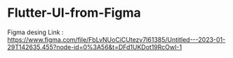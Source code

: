 
# Flutter-UI-from-Figma

Figma desing Link : https://www.figma.com/file/FbLvNUoCiCUtezv7l61385/Untitled---2023-01-29T142635.455?node-id=0%3A56&t=DFd1UKDot19RcOwI-1

